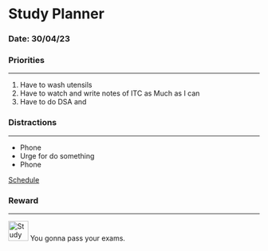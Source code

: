 # Study Planner

### Date: 30/04/23

### Priorities

---

1. Have to wash utensils
2. Have to watch and write notes of ITC as Much as I can
3. Have to do DSA and 

### Distractions

---

- Phone
- Urge for do something
- Phone

[Schedule](https://www.notion.so/efba8fb482e54667be9796e5ace18fcf)

### Reward

---

<aside>
<img src="Study%20Planner%20e747708332bb419bbeaebf07374e9b70/gift-duotone.png" alt="Study%20Planner%20e747708332bb419bbeaebf07374e9b70/gift-duotone.png" width="40px" /> You gonna pass your exams.

</aside>